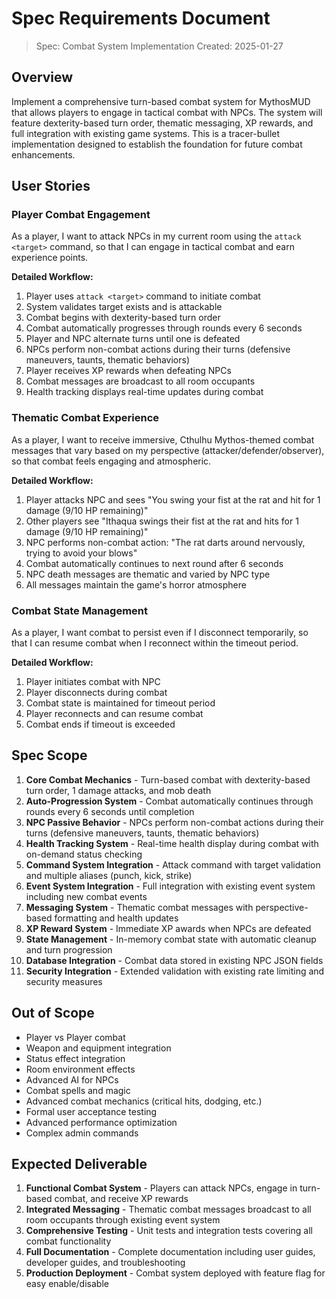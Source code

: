 # Spec Requirements Document

> Spec: Combat System Implementation
> Created: 2025-01-27

## Overview

Implement a comprehensive turn-based combat system for MythosMUD that allows players to engage in tactical combat with NPCs. The system will feature dexterity-based turn order, thematic messaging, XP rewards, and full integration with existing game systems. This is a tracer-bullet implementation designed to establish the foundation for future combat enhancements.

## User Stories

### Player Combat Engagement

As a player, I want to attack NPCs in my current room using the `attack <target>` command, so that I can engage in tactical combat and earn experience points.

**Detailed Workflow:**
1. Player uses `attack <target>` command to initiate combat
2. System validates target exists and is attackable
3. Combat begins with dexterity-based turn order
4. Combat automatically progresses through rounds every 6 seconds
5. Player and NPC alternate turns until one is defeated
6. NPCs perform non-combat actions during their turns (defensive maneuvers, taunts, thematic behaviors)
7. Player receives XP rewards when defeating NPCs
8. Combat messages are broadcast to all room occupants
9. Health tracking displays real-time updates during combat

### Thematic Combat Experience

As a player, I want to receive immersive, Cthulhu Mythos-themed combat messages that vary based on my perspective (attacker/defender/observer), so that combat feels engaging and atmospheric.

**Detailed Workflow:**
1. Player attacks NPC and sees "You swing your fist at the rat and hit for 1 damage (9/10 HP remaining)"
2. Other players see "Ithaqua swings their fist at the rat and hits for 1 damage (9/10 HP remaining)"
3. NPC performs non-combat action: "The rat darts around nervously, trying to avoid your blows"
4. Combat automatically continues to next round after 6 seconds
5. NPC death messages are thematic and varied by NPC type
6. All messages maintain the game's horror atmosphere

### Combat State Management

As a player, I want combat to persist even if I disconnect temporarily, so that I can resume combat when I reconnect within the timeout period.

**Detailed Workflow:**
1. Player initiates combat with NPC
2. Player disconnects during combat
3. Combat state is maintained for timeout period
4. Player reconnects and can resume combat
5. Combat ends if timeout is exceeded

## Spec Scope

1. **Core Combat Mechanics** - Turn-based combat with dexterity-based turn order, 1 damage attacks, and mob death
2. **Auto-Progression System** - Combat automatically continues through rounds every 6 seconds until completion
3. **NPC Passive Behavior** - NPCs perform non-combat actions during their turns (defensive maneuvers, taunts, thematic behaviors)
4. **Health Tracking System** - Real-time health display during combat with on-demand status checking
5. **Command System Integration** - Attack command with target validation and multiple aliases (punch, kick, strike)
6. **Event System Integration** - Full integration with existing event system including new combat events
7. **Messaging System** - Thematic combat messages with perspective-based formatting and health updates
8. **XP Reward System** - Immediate XP awards when NPCs are defeated
9. **State Management** - In-memory combat state with automatic cleanup and turn progression
10. **Database Integration** - Combat data stored in existing NPC JSON fields
11. **Security Integration** - Extended validation with existing rate limiting and security measures

## Out of Scope

- Player vs Player combat
- Weapon and equipment integration
- Status effect integration
- Room environment effects
- Advanced AI for NPCs
- Combat spells and magic
- Advanced combat mechanics (critical hits, dodging, etc.)
- Formal user acceptance testing
- Advanced performance optimization
- Complex admin commands

## Expected Deliverable

1. **Functional Combat System** - Players can attack NPCs, engage in turn-based combat, and receive XP rewards
2. **Integrated Messaging** - Thematic combat messages broadcast to all room occupants through existing event system
3. **Comprehensive Testing** - Unit tests and integration tests covering all combat functionality
4. **Full Documentation** - Complete documentation including user guides, developer guides, and troubleshooting
5. **Production Deployment** - Combat system deployed with feature flag for easy enable/disable
